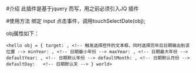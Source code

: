 #介绍
此插件是基于jquery 而写，用之前必须引入JQ 插件

#使用方法
绑定 input 点击事件，调用touchSelectDate(obj);

obj属性如下：

`<hello obj = {
    target: , <!-- 触发选择控件的文本框，同时选择完毕后日期输出到该位置 -->
    minYear: , <!-- 日期最小年份 -->
    maxYear: , <!-- 日期最大年份 -->
    defaultYear: , <!-- 日期默认年份 -->
    defaultMonth: , <!-- 日期默认月份 -->
    defaultDay:   <!-- 日期默认天 -->
} world>`


